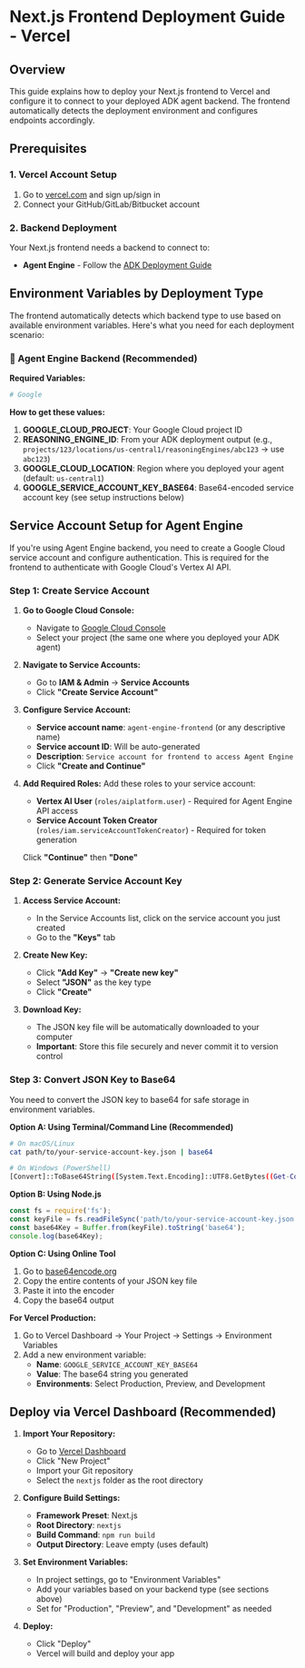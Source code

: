 # Next.js Frontend Deployment Guide - Vercel

## Overview
This guide explains how to deploy your Next.js frontend to Vercel and configure it to connect to your deployed ADK agent backend. The frontend automatically detects the deployment environment and configures endpoints accordingly.

## Prerequisites

### 1. Vercel Account Setup
1. Go to [vercel.com](https://vercel.com) and sign up/sign in
2. Connect your GitHub/GitLab/Bitbucket account


### 2. Backend Deployment
Your Next.js frontend needs a backend to connect to:
- **Agent Engine** - Follow the [ADK Deployment Guide](./ADK_DEPLOYMENT_GUIDE.md)


## Environment Variables by Deployment Type

The frontend automatically detects which backend type to use based on available environment variables. Here's what you need for each deployment scenario:

### 🚀 Agent Engine Backend (Recommended)

**Required Variables:**
```bash
# Google
```

**How to get these values:**
1. **GOOGLE_CLOUD_PROJECT**: Your Google Cloud project ID
2. **REASONING_ENGINE_ID**: From your ADK deployment output (e.g., `projects/123/locations/us-central1/reasoningEngines/abc123` → use `abc123`)
3. **GOOGLE_CLOUD_LOCATION**: Region where you deployed your agent (default: `us-central1`)
4. **GOOGLE_SERVICE_ACCOUNT_KEY_BASE64**: Base64-encoded service account key (see setup instructions below)

## Service Account Setup for Agent Engine

If you're using Agent Engine backend, you need to create a Google Cloud service account and configure authentication. This is required for the frontend to authenticate with Google Cloud's Vertex AI API.

### Step 1: Create Service Account

1. **Go to Google Cloud Console:**
   - Navigate to [Google Cloud Console](https://console.cloud.google.com)
   - Select your project (the same one where you deployed your ADK agent)

2. **Navigate to Service Accounts:**
   - Go to **IAM & Admin** → **Service Accounts**
   - Click **"Create Service Account"**

3. **Configure Service Account:**
   - **Service account name**: `agent-engine-frontend` (or any descriptive name)
   - **Service account ID**: Will be auto-generated
   - **Description**: `Service account for frontend to access Agent Engine`
   - Click **"Create and Continue"**

4. **Add Required Roles:**
   Add these roles to your service account:
   - **Vertex AI User** (`roles/aiplatform.user`) - Required for Agent Engine API access
   - **Service Account Token Creator** (`roles/iam.serviceAccountTokenCreator`) - Required for token generation
   
   Click **"Continue"** then **"Done"**

### Step 2: Generate Service Account Key

1. **Access Service Account:**
   - In the Service Accounts list, click on the service account you just created
   - Go to the **"Keys"** tab

2. **Create New Key:**
   - Click **"Add Key"** → **"Create new key"**
   - Select **"JSON"** as the key type
   - Click **"Create"**

3. **Download Key:**
   - The JSON key file will be automatically downloaded to your computer
   - **Important**: Store this file securely and never commit it to version control

### Step 3: Convert JSON Key to Base64

You need to convert the JSON key to base64 for safe storage in environment variables.

**Option A: Using Terminal/Command Line (Recommended)**

```bash
# On macOS/Linux
cat path/to/your-service-account-key.json | base64

# On Windows (PowerShell)
[Convert]::ToBase64String([System.Text.Encoding]::UTF8.GetBytes((Get-Content path/to/your-service-account-key.json -Raw)))
```

**Option B: Using Node.js**

```javascript
const fs = require('fs');
const keyFile = fs.readFileSync('path/to/your-service-account-key.json', 'utf8');
const base64Key = Buffer.from(keyFile).toString('base64');
console.log(base64Key);
```

**Option C: Using Online Tool**

1. Go to [base64encode.org](https://www.base64encode.org/)
2. Copy the entire contents of your JSON key file
3. Paste it into the encoder
4. Copy the base64 output


**For Vercel Production:**
1. Go to Vercel Dashboard → Your Project → Settings → Environment Variables
2. Add a new environment variable:
   - **Name**: `GOOGLE_SERVICE_ACCOUNT_KEY_BASE64`
   - **Value**: The base64 string you generated
   - **Environments**: Select Production, Preview, and Development


## Deploy via Vercel Dashboard (Recommended)

1. **Import Your Repository:**
   - Go to [Vercel Dashboard](https://vercel.com/dashboard)
   - Click "New Project"
   - Import your Git repository
   - Select the `nextjs` folder as the root directory

2. **Configure Build Settings:**
   - **Framework Preset**: Next.js
   - **Root Directory**: `nextjs`
   - **Build Command**: `npm run build`
   - **Output Directory**: Leave empty (uses default)

3. **Set Environment Variables:**
   - In project settings, go to "Environment Variables"
   - Add your variables based on your backend type (see sections above)
   - Set for "Production", "Preview", and "Development" as needed

4. **Deploy:**
   - Click "Deploy"
   - Vercel will build and deploy your app

